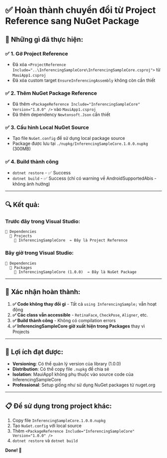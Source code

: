 # ✅ Hoàn thành chuyển đổi từ Project Reference sang NuGet Package

## 🎯 **Những gì đã thực hiện:**

### ✅ **1. Gỡ Project Reference**
- Đã xóa `<ProjectReference Include="..\InferencingSampleCore\InferencingSampleCore.csproj">` từ `MauiApp1.csproj`
- Đã xóa custom target `EnsureInferencingAssembly` không còn cần thiết

### ✅ **2. Thêm NuGet Package Reference**
- Đã thêm `<PackageReference Include="InferencingSampleCore" Version="1.0.0" />` vào `MauiApp1.csproj`
- Đã thêm dependency `Newtonsoft.Json` cần thiết

### ✅ **3. Cấu hình Local NuGet Source**
- Tạo file `NuGet.config` để sử dụng local package source
- Package được lưu tại `./nupkg/InferencingSampleCore.1.0.0.nupkg` (300MB)

### ✅ **4. Build thành công**
- `dotnet restore` - ✅ Success
- `dotnet build` - ✅ Success (chỉ có warning về AndroidSupportedAbis - không ảnh hưởng)

---

## 🔍 **Kết quả:**

### **Trước đây trong Visual Studio:**
```
📁 Dependencies
  📁 Projects
    📁 InferencingSampleCore  ← Đây là Project Reference
```

### **Bây giờ trong Visual Studio:**
```
📁 Dependencies
  📁 Packages
    📁 InferencingSampleCore (1.0.0)  ← Đây là NuGet Package
```

---

## 🎉 **Xác nhận hoàn thành:**

1. **✅ Code không thay đổi gì** - Tất cả `using InferencingSample;` vẫn hoạt động
2. **✅ Các class vẫn accessible** - `RetinaFace`, `CheckPose`, `Aligner`, etc.
3. **✅ Build thành công** - Không có compilation errors
4. **✅ InferencingSampleCore giờ xuất hiện trong Packages** thay vì Projects

---

## 🚀 **Lợi ích đạt được:**

- **Versioning**: Có thể quản lý version của library (1.0.0)
- **Distribution**: Có thể copy file `.nupkg` để chia sẻ
- **Isolation**: MauiApp1 không phụ thuộc vào source code của InferencingSampleCore
- **Professional**: Setup giống như sử dụng NuGet packages từ nuget.org

---

## 📋 **Để sử dụng trong project khác:**

1. Copy file `InferencingSampleCore.1.0.0.nupkg` 
2. Tạo `NuGet.config` với local source
3. Thêm `<PackageReference Include="InferencingSampleCore" Version="1.0.0" />`
4. `dotnet restore` và `dotnet build`

**Done! 🎯** 